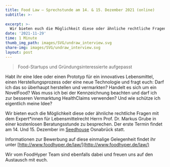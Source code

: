 ```yaml
---
title: Food Law – Sprechstunde am 14. & 15. Dezember 2021 (online)
subtitle: >-
  
excerpt: >-
  Wir bieten euch die Möglichkeit diese oder ähnliche rechtliche Fragen mit dem Experten für Lebensmittelrecht Herrn Prof. Dr. Markus Grube in einer kostenlosen Beratungsstunde zu besprechen.
date: '2021-11-29'
time: 1 Minute
thumb_img_path: images/SVG/undraw_interview.svg
share-img: images/SVG/undraw_interview.svg
layout: post
---
```

> Food-Startups und Gründungsinteressierte aufgepasst

Habt ihr eine Idee oder einen Prototyp für ein innovatives Lebensmittel, einen Herstellungsprozess oder eine neue Technologie und fragt euch: Darf ich das so überhaupt herstellen und vermarkten? Handelt es sich um ein NovelFood? Was muss ich bei der Kennzeichnung beachten und darf ich zur besseren Vermarktung HealthClaims verwenden? Und wie schütze ich eigentlich meine Idee? 

Wir bieten euch die Möglichkeit diese oder ähnliche rechtliche Fragen mit dem Expert*innen für Lebensmittelrecht Herrn Prof. Dr. Markus Grube in einer kostenlosen Beratungsstunde zu besprechen. Der erste Termin findet am 14. Und 15. Dezember im [Seedhouse](https://www.seedhouse.de/) Osnabrück statt.

Informationen zur Bewerbung auf diese einmalige Gelegenheit findet ihr unter [http://www.foodhyper.de/law/](http://www.foodhyper.de/law/)

Wir vom FoodHyper Team sind ebenfalls dabei und freuen uns auf den Austausch mit euch. 

